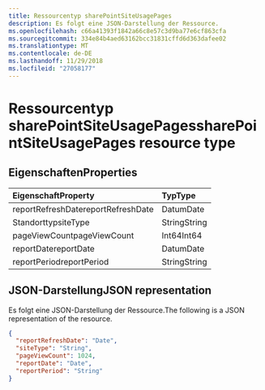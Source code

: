 ```yaml
---
title: Ressourcentyp sharePointSiteUsagePages
description: Es folgt eine JSON-Darstellung der Ressource.
ms.openlocfilehash: c66a41393f1842a66c8e57c3d9ba77e6cf863cfa
ms.sourcegitcommit: 334e84b4aed63162bcc31831cffd6d363dafee02
ms.translationtype: MT
ms.contentlocale: de-DE
ms.lasthandoff: 11/29/2018
ms.locfileid: "27058177"
---
```

# <a name="sharepointsiteusagepages-resource-type"></a><span data-ttu-id="f8263-103">Ressourcentyp sharePointSiteUsagePages</span><span class="sxs-lookup"><span data-stu-id="f8263-103">sharePointSiteUsagePages resource type</span></span>

## <a name="properties"></a><span data-ttu-id="f8263-104">Eigenschaften</span><span class="sxs-lookup"><span data-stu-id="f8263-104">Properties</span></span>

| <span data-ttu-id="f8263-105">Eigenschaft</span><span class="sxs-lookup"><span data-stu-id="f8263-105">Property</span></span>          | <span data-ttu-id="f8263-106">Typ</span><span class="sxs-lookup"><span data-stu-id="f8263-106">Type</span></span>   |
| :---------------- | :----- |
| <span data-ttu-id="f8263-107">reportRefreshDate</span><span class="sxs-lookup"><span data-stu-id="f8263-107">reportRefreshDate</span></span> | <span data-ttu-id="f8263-108">Datum</span><span class="sxs-lookup"><span data-stu-id="f8263-108">Date</span></span>   |
| <span data-ttu-id="f8263-109">Standorttyp</span><span class="sxs-lookup"><span data-stu-id="f8263-109">siteType</span></span>          | <span data-ttu-id="f8263-110">String</span><span class="sxs-lookup"><span data-stu-id="f8263-110">String</span></span> |
| <span data-ttu-id="f8263-111">pageViewCount</span><span class="sxs-lookup"><span data-stu-id="f8263-111">pageViewCount</span></span>     | <span data-ttu-id="f8263-112">Int64</span><span class="sxs-lookup"><span data-stu-id="f8263-112">Int64</span></span>  |
| <span data-ttu-id="f8263-113">reportDate</span><span class="sxs-lookup"><span data-stu-id="f8263-113">reportDate</span></span>        | <span data-ttu-id="f8263-114">Datum</span><span class="sxs-lookup"><span data-stu-id="f8263-114">Date</span></span>   |
| <span data-ttu-id="f8263-115">reportPeriod</span><span class="sxs-lookup"><span data-stu-id="f8263-115">reportPeriod</span></span>      | <span data-ttu-id="f8263-116">String</span><span class="sxs-lookup"><span data-stu-id="f8263-116">String</span></span> |

## <a name="json-representation"></a><span data-ttu-id="f8263-117">JSON-Darstellung</span><span class="sxs-lookup"><span data-stu-id="f8263-117">JSON representation</span></span>

<span data-ttu-id="f8263-118">Es folgt eine JSON-Darstellung der Ressource.</span><span class="sxs-lookup"><span data-stu-id="f8263-118">The following is a JSON representation of the resource.</span></span>

<!-- {
  "blockType": "resource",
  "@odata.type": "microsoft.graph.sharePointSiteUsagePages"
} -->

```json
{
  "reportRefreshDate": "Date", 
  "siteType": "String", 
  "pageViewCount": 1024, 
  "reportDate": "Date", 
  "reportPeriod": "String"
}
```
